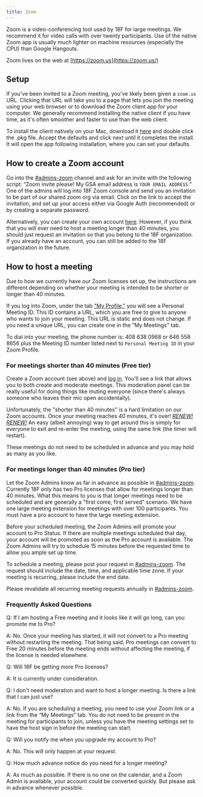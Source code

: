 ```yaml
---
title: Zoom
---
```


Zoom is a video-conferencing tool used by 18F for large meetings.
We recommend it for video calls with over twenty participants. Use of the native Zoom app is
usually much lighter on machine resources (especially the CPU) than Google Hangouts.

Zoom lives on the web at [https://zoom.us](https://zoom.us/)

## Setup

If you've been invited to a Zoom meeting, you've likely been given a `zoom.us` URL. Clicking
that URL will take you to a page that lets you join the meeting using your web browser or to
download the Zoom client app for your computer. We generally recommend installing the native 
client if you have time, as it's often smoother and faster to use than the web client.

To install the client natively on your Mac, download it [here](https://zoom.us/client/latest/zoomusInstaller.pkg)
and double click the .pkg file. Accept the defaults and click next until it completes the install.
It will open the app following installation, where you can set your defaults. 

## How to create a Zoom account

Go into the [#admins-zoom](https://gsa-tts.slack.com/messages/admins-zoom) channel and ask for an invite with the following script: “Zoom invite please!  My GSA email address is `YOUR EMAIL ADDRESS`.” One of the admins will log into 18F Zoom console and send you an invitation to be part of our shared zoom org via email. Click on the link to accept the invitation, and set up your access either via Google Auth (recommended) or by creating a separate password.

Alternatively, you can create your own account [here](https://zoom.us/signup). However, if you 
think that you will ever need to host a meeting longer than 40 minutes, you should just request 
an invitation so that you belong to the 18F organization. If you already have an account, you
can still be added to the 18F organization in the future. 

## How to host a meeting

Due to how we currently have our Zoom licenses set up, the instructions are different depending on
whether your meeting is intended to be shorter or longer than 40 minutes.

If you log into Zoom, under the tab ["My Profile,"](https://zoom.us/profile) you will see a Personal Meeting ID. This ID contains a URL, which you are free to give to anyone who wants to join your meeting. This URL is static and does
not change. If you need a unique URL, you can create one in the "My Meetings" tab. 

To dial into your meeting, the phone number is: 408 638 0968 or 646 558 8656 plus the Meeting ID number listed next to `Personal Meeting ID` in your Zoom Profile.

### For meetings shorter than 40 minutes (Free tier)

Create a Zoom account (see above) and [log in](https://zoom.us/signin). You'll see a link that allows
you to both create and moderate meetings. This moderation panel can be really useful for doing things
like muting everyone (since there's always someone who leaves their mic open accidentally).

Unfortunately, the "shorter than 40 minutes" is a hard limitation on our Zoom accounts. Once your
meeting reaches 40 minutes, it's over! [_RENEW! RENEW!_](http://scifi.stackexchange.com/questions/22080/what-did-the-crowd-think-it-took-to-win-renewal-in-carrousel) An easy (albeit annoying) way to get around this is simply for everyone to exit and re-enter the meeting, using the same link (the timer will restart).

These meetings do not need to be scheduled in advance and you may hold as many as you like. 

### For meetings longer than 40 minutes (Pro tier)

Let the Zoom Admins know as far in advance as possible in [#admins-zoom](https://gsa-tts.slack.com/messages/admins-zoom).
Currently 18F only has two Pro licenses that allow for meetings longer than 40 minutes. What 
this means to you is that longer meetings need to be scheduled and are generally a "first come, 
first served" scenario. We have one large meeting extension for meetings with over 100 participants. You must have a pro account to have the large meeting extension.

Before your scheduled meeting, the Zoom Admins will promote your account to Pro Status. If there are multiple 
meetings scheduled that day, your account will be promoted as soon as the Pro account is available. The Zoom Admins will try to schedule 15 minutes before the requested time to allow you ample set up time.

To schedule a meeting, please post your request in [#admins-zoom](https://gsa-tts.slack.com/messages/admins-zoom).
The request should include the date, time, and applicable time zone. If your meeting is recurring, 
please include the end date. 

Please revalidate all recurring meeting requests annually in [#admins-zoom](https://gsa-tts.slack.com/messages/admins-zoom).

### Frequently Asked Questions

Q: If I am hosting a Free meeting and it looks like it will go long, can you promote me to Pro? 

A: No. Once your meeting has started, it will not convert to a Pro meeting without restarting the meeting. 
That being said, Pro meetings can convert to Free 20 minutes before the meeting ends without affecting the meeting, if the license is needed elsewhere. 

Q: Will 18F be getting more Pro licenses? 

A: It is currently under consideration. 

Q: I don't need moderation and want to host a longer meeting. Is there a link that I can just use? 

A: No. If you are scheduling a meeting, you need to use your Zoom link or a link from the “My Meetings” tab. You do not need to be present in the meeting for participants to join, unless you have the meeting settings set to have the host sign in before the meeting can start.

Q: Will you notify me when you upgrade my account to Pro? 

A: No. This will only happen at your request.

Q: How much advance notice do you need for a longer meeting?

A: As much as possible. If there is no one on the calendar, and a Zoom Admin is available, your account could be converted quickly. But please ask in advance whenever possible.
